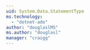 ```yaml
---
uid: System.Data.StatementType
ms.technology: 
  - "dotnet-ado"
author: "douglaslMS"
ms.author: "douglasl"
manager: "craigg"
---
```


